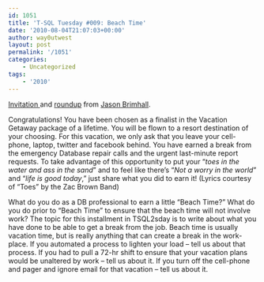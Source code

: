 ```yaml
---
id: 1051
title: 'T-SQL Tuesday #009: Beach Time'
date: '2010-08-04T21:07:03+00:00'
author: way0utwest
layout: post
permalink: '/1051'
categories:
    - Uncategorized
tags:
    - '2010'
---
```


[Invitation ](http://jasonbrimhall.info/2010/08/03/t-sql-tuesday-009-beach-time/)and [roundup](http://jasonbrimhall.info/2010/08/12/tsql-tuesday-009-roundup/) from [Jason Brimhall](http://jasonbrimhall.info/).

Congratulations! You have been chosen as a finalist in the Vacation Getaway package of a lifetime. You will be flown to a resort destination of your choosing. For this vacation, we only ask that you leave your cell-phone, laptop, twitter and facebook behind. You have earned a break from the emergency Database repair calls and the urgent last-minute report requests. To take advantage of this opportunity to put your “*toes in the water and ass in the sand*” and to feel like there’s “*Not a worry in the world*” and “*life is good today*,” just share what you did to earn it! (Lyrics courtesy of “Toes” by the Zac Brown Band)

What do you do as a DB professional to earn a little “Beach Time?” What do you do prior to “Beach Time” to ensure that the beach time will not involve work? The topic for this installment in TSQL2sday is to write about what you have done to be able to get a break from the job. Beach time is usually vacation time, but is really anything that can create a break in the work-place. If you automated a process to lighten your load – tell us about that process. If you had to pull a 72-hr shift to ensure that your vacation plans would be unaltered by work – tell us about it. If you turn off the cell-phone and pager and ignore email for that vacation – tell us about it.